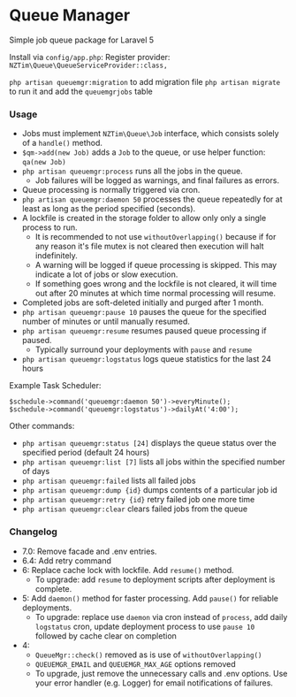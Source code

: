 # Queue Manager

Simple job queue package for Laravel 5

Install via `config/app.php`:
Register provider: `NZTim\Queue\QueueServiceProvider::class,`

`php artisan queuemgr:migration` to add migration file
`php artisan migrate` to run it and add the `queuemgrjobs` table

### Usage

- Jobs must implement `NZTim\Queue\Job` interface, which consists solely of a `handle()` method.
- `$qm->add(new Job)` adds a `Job` to the queue, or use helper function: `qa(new Job)`
- `php artisan queuemgr:process` runs all the jobs in the queue.
    - Job failures will be logged as warnings, and final failures as errors.
- Queue processing is normally triggered via cron.
- `php artisan queuemgr:daemon 50` processes the queue repeatedly for at least as long as the period specified (seconds).
- A lockfile is created in the storage folder to allow only only a single process to run.
  - It is recommended to not use `withoutOverlapping()` because if for any reason it's file mutex is not cleared then execution will halt indefinitely.
  - A warning will be logged if queue processing is skipped. This may indicate a lot of jobs or slow execution.
  - If something goes wrong and the lockfile is not cleared, it will time out after 20 minutes at which time normal processing will resume.
- Completed jobs are soft-deleted initially and purged after 1 month.
- `php artisan queuemgr:pause 10` pauses the queue for the specified number of minutes or until manually resumed.
- `php artisan queuemgr:resume` resumes paused queue processing if paused.
    - Typically surround your deployments with `pause` and `resume`
- `php artisan queuemgr:logstatus` logs queue statistics for the last 24 hours

Example Task Scheduler:

```
$schedule->command('queuemgr:daemon 50')->everyMinute();
$schedule->command('queuemgr:logstatus')->dailyAt('4:00');
```

Other commands:
- `php artisan queuemgr:status [24]` displays the queue status over the specified period (default 24 hours)
- `php artisan queuemgr:list [7]` lists all jobs within the specified number of days
- `php artisan queuemgr:failed` lists all failed jobs
- `php artisan queuemgr:dump {id}` dumps contents of a particular job id
- `php artisan queuemgr:retry {id}` retry failed job one more time
- `php artisan queuemgr:clear` clears failed jobs from the queue

### Changelog
  * 7.0: Remove facade and .env entries.
  * 6.4: Add retry command
  * 6: Replace cache lock with lockfile. Add `resume()` method.
    * To upgrade: add `resume` to deployment scripts after deployment is complete.
  * 5: Add `daemon()` method for faster processing. Add `pause()` for reliable deployments.
    * To upgrade: replace use `daemon` via cron instead of `process`, add daily `logstatus` cron, update deployment process to use `pause 10` followed by cache clear on completion
  * 4:
    * `QueueMgr::check()` removed as is use of `withoutOverlapping()`
    * `QUEUEMGR_EMAIL` and `QUEUEMGR_MAX_AGE` options removed
    * To upgrade, just remove the unnecessary calls and .env options. Use your error handler (e.g. Logger) for email notifications of failures.
